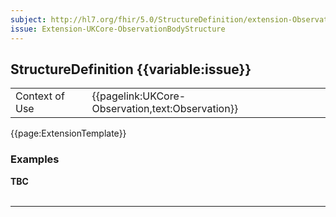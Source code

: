 ```yaml
---
subject: http://hl7.org/fhir/5.0/StructureDefinition/extension-Observation.bodyStructure
issue: Extension-UKCore-ObservationBodyStructure
---
```

## StructureDefinition {{variable:issue}}

<table id="addToTranspose">
<tr><td>Context of Use</td>
<td>{{pagelink:UKCore-Observation,text:Observation}}</td>
</tr>
</table>

{{page:ExtensionTemplate}}

<div id="Examples" class="tabcontent">
  <h3>Examples</h3>
  <b>TBC</b>
  <br><br>
</div>

---